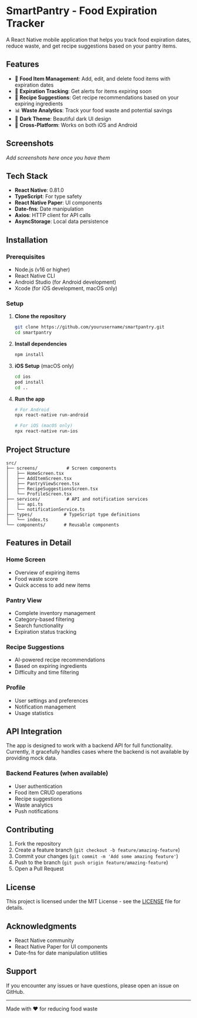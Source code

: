 # SmartPantry - Food Expiration Tracker

A React Native mobile application that helps you track food expiration dates, reduce waste, and get recipe suggestions based on your pantry items.

## Features

- 🍎 **Food Item Management**: Add, edit, and delete food items with expiration dates
- 📅 **Expiration Tracking**: Get alerts for items expiring soon
- 🍳 **Recipe Suggestions**: Get recipe recommendations based on your expiring ingredients
- 📊 **Waste Analytics**: Track your food waste and potential savings
- 🎨 **Dark Theme**: Beautiful dark UI design
- 📱 **Cross-Platform**: Works on both iOS and Android

## Screenshots

*Add screenshots here once you have them*

## Tech Stack

- **React Native**: 0.81.0
- **TypeScript**: For type safety
- **React Native Paper**: UI components
- **Date-fns**: Date manipulation
- **Axios**: HTTP client for API calls
- **AsyncStorage**: Local data persistence

## Installation

### Prerequisites

- Node.js (v16 or higher)
- React Native CLI
- Android Studio (for Android development)
- Xcode (for iOS development, macOS only)

### Setup

1. **Clone the repository**
   ```bash
   git clone https://github.com/yourusername/smartpantry.git
   cd smartpantry
   ```

2. **Install dependencies**
   ```bash
   npm install
   ```

3. **iOS Setup** (macOS only)
   ```bash
   cd ios
   pod install
   cd ..
   ```

4. **Run the app**
   ```bash
   # For Android
   npx react-native run-android
   
   # For iOS (macOS only)
   npx react-native run-ios
   ```

## Project Structure

```
src/
├── screens/           # Screen components
│   ├── HomeScreen.tsx
│   ├── AddItemScreen.tsx
│   ├── PantryViewScreen.tsx
│   ├── RecipeSuggestionsScreen.tsx
│   └── ProfileScreen.tsx
├── services/          # API and notification services
│   ├── api.ts
│   └── notificationService.ts
├── types/            # TypeScript type definitions
│   └── index.ts
└── components/       # Reusable components
```

## Features in Detail

### Home Screen
- Overview of expiring items
- Food waste score
- Quick access to add new items

### Pantry View
- Complete inventory management
- Category-based filtering
- Search functionality
- Expiration status tracking

### Recipe Suggestions
- AI-powered recipe recommendations
- Based on expiring ingredients
- Difficulty and time filtering

### Profile
- User settings and preferences
- Notification management
- Usage statistics

## API Integration

The app is designed to work with a backend API for full functionality. Currently, it gracefully handles cases where the backend is not available by providing mock data.

### Backend Features (when available)
- User authentication
- Food item CRUD operations
- Recipe suggestions
- Waste analytics
- Push notifications

## Contributing

1. Fork the repository
2. Create a feature branch (`git checkout -b feature/amazing-feature`)
3. Commit your changes (`git commit -m 'Add some amazing feature'`)
4. Push to the branch (`git push origin feature/amazing-feature`)
5. Open a Pull Request

## License

This project is licensed under the MIT License - see the [LICENSE](LICENSE) file for details.

## Acknowledgments

- React Native community
- React Native Paper for UI components
- Date-fns for date manipulation utilities

## Support

If you encounter any issues or have questions, please open an issue on GitHub.

---

Made with ❤️ for reducing food waste
